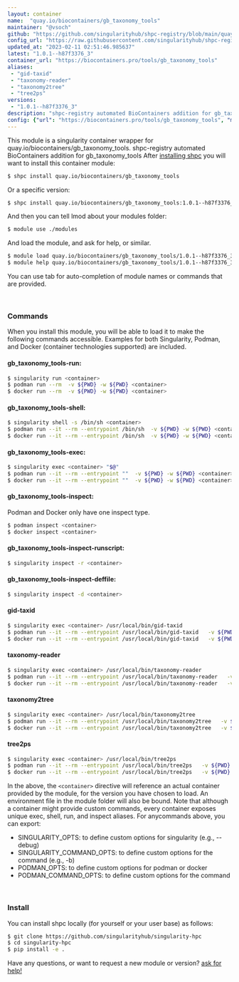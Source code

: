```yaml
---
layout: container
name:  "quay.io/biocontainers/gb_taxonomy_tools"
maintainer: "@vsoch"
github: "https://github.com/singularityhub/shpc-registry/blob/main/quay.io/biocontainers/gb_taxonomy_tools/container.yaml"
config_url: "https://raw.githubusercontent.com/singularityhub/shpc-registry/main/quay.io/biocontainers/gb_taxonomy_tools/container.yaml"
updated_at: "2023-02-11 02:51:46.985637"
latest: "1.0.1--h87f3376_3"
container_url: "https://biocontainers.pro/tools/gb_taxonomy_tools"
aliases:
 - "gid-taxid"
 - "taxonomy-reader"
 - "taxonomy2tree"
 - "tree2ps"
versions:
 - "1.0.1--h87f3376_3"
description: "shpc-registry automated BioContainers addition for gb_taxonomy_tools"
config: {"url": "https://biocontainers.pro/tools/gb_taxonomy_tools", "maintainer": "@vsoch", "description": "shpc-registry automated BioContainers addition for gb_taxonomy_tools", "latest": {"1.0.1--h87f3376_3": "sha256:d8b7b6baa53f8e88b62be2ab8b21b9299d812606c6827852f08c04b2f0d05b62"}, "tags": {"1.0.1--h87f3376_3": "sha256:d8b7b6baa53f8e88b62be2ab8b21b9299d812606c6827852f08c04b2f0d05b62"}, "docker": "quay.io/biocontainers/gb_taxonomy_tools", "aliases": {"gid-taxid": "/usr/local/bin/gid-taxid", "taxonomy-reader": "/usr/local/bin/taxonomy-reader", "taxonomy2tree": "/usr/local/bin/taxonomy2tree", "tree2ps": "/usr/local/bin/tree2ps"}}
---
```


This module is a singularity container wrapper for quay.io/biocontainers/gb_taxonomy_tools.
shpc-registry automated BioContainers addition for gb_taxonomy_tools
After [installing shpc](#install) you will want to install this container module:


```bash
$ shpc install quay.io/biocontainers/gb_taxonomy_tools
```

Or a specific version:

```bash
$ shpc install quay.io/biocontainers/gb_taxonomy_tools:1.0.1--h87f3376_3
```

And then you can tell lmod about your modules folder:

```bash
$ module use ./modules
```

And load the module, and ask for help, or similar.

```bash
$ module load quay.io/biocontainers/gb_taxonomy_tools/1.0.1--h87f3376_3
$ module help quay.io/biocontainers/gb_taxonomy_tools/1.0.1--h87f3376_3
```

You can use tab for auto-completion of module names or commands that are provided.

<br>

### Commands

When you install this module, you will be able to load it to make the following commands accessible.
Examples for both Singularity, Podman, and Docker (container technologies supported) are included.

#### gb_taxonomy_tools-run:

```bash
$ singularity run <container>
$ podman run --rm  -v ${PWD} -w ${PWD} <container>
$ docker run --rm  -v ${PWD} -w ${PWD} <container>
```

#### gb_taxonomy_tools-shell:

```bash
$ singularity shell -s /bin/sh <container>
$ podman run --it --rm --entrypoint /bin/sh  -v ${PWD} -w ${PWD} <container>
$ docker run --it --rm --entrypoint /bin/sh  -v ${PWD} -w ${PWD} <container>
```

#### gb_taxonomy_tools-exec:

```bash
$ singularity exec <container> "$@"
$ podman run --it --rm --entrypoint ""  -v ${PWD} -w ${PWD} <container> "$@"
$ docker run --it --rm --entrypoint ""  -v ${PWD} -w ${PWD} <container> "$@"
```

#### gb_taxonomy_tools-inspect:

Podman and Docker only have one inspect type.

```bash
$ podman inspect <container>
$ docker inspect <container>
```

#### gb_taxonomy_tools-inspect-runscript:

```bash
$ singularity inspect -r <container>
```

#### gb_taxonomy_tools-inspect-deffile:

```bash
$ singularity inspect -d <container>
```


#### gid-taxid

```bash
$ singularity exec <container> /usr/local/bin/gid-taxid
$ podman run --it --rm --entrypoint /usr/local/bin/gid-taxid   -v ${PWD} -w ${PWD} <container> -c " $@"
$ docker run --it --rm --entrypoint /usr/local/bin/gid-taxid   -v ${PWD} -w ${PWD} <container> -c " $@"
```


#### taxonomy-reader

```bash
$ singularity exec <container> /usr/local/bin/taxonomy-reader
$ podman run --it --rm --entrypoint /usr/local/bin/taxonomy-reader   -v ${PWD} -w ${PWD} <container> -c " $@"
$ docker run --it --rm --entrypoint /usr/local/bin/taxonomy-reader   -v ${PWD} -w ${PWD} <container> -c " $@"
```


#### taxonomy2tree

```bash
$ singularity exec <container> /usr/local/bin/taxonomy2tree
$ podman run --it --rm --entrypoint /usr/local/bin/taxonomy2tree   -v ${PWD} -w ${PWD} <container> -c " $@"
$ docker run --it --rm --entrypoint /usr/local/bin/taxonomy2tree   -v ${PWD} -w ${PWD} <container> -c " $@"
```


#### tree2ps

```bash
$ singularity exec <container> /usr/local/bin/tree2ps
$ podman run --it --rm --entrypoint /usr/local/bin/tree2ps   -v ${PWD} -w ${PWD} <container> -c " $@"
$ docker run --it --rm --entrypoint /usr/local/bin/tree2ps   -v ${PWD} -w ${PWD} <container> -c " $@"
```



In the above, the `<container>` directive will reference an actual container provided
by the module, for the version you have chosen to load. An environment file in the
module folder will also be bound. Note that although a container
might provide custom commands, every container exposes unique exec, shell, run, and
inspect aliases. For anycommands above, you can export:

 - SINGULARITY_OPTS: to define custom options for singularity (e.g., --debug)
 - SINGULARITY_COMMAND_OPTS: to define custom options for the command (e.g., -b)
 - PODMAN_OPTS: to define custom options for podman or docker
 - PODMAN_COMMAND_OPTS: to define custom options for the command

<br>

### Install

You can install shpc locally (for yourself or your user base) as follows:

```bash
$ git clone https://github.com/singularityhub/singularity-hpc
$ cd singularity-hpc
$ pip install -e .
```

Have any questions, or want to request a new module or version? [ask for help!](https://github.com/singularityhub/singularity-hpc/issues)